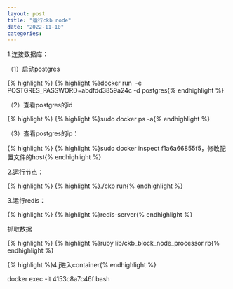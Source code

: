 ```yaml
---
layout: post
title: "运行ckb node"
date: "2022-11-10"
categories: 
---
```

<p>1.连接数据库：</p>

<p>（1）启动postgres</p>

{% highlight %}
{% highlight %}docker run&nbsp; -e POSTGRES_PASSWORD=abdfdd3859a24c -d postgres{% endhighlight %}

<p>（2）查看postgres的id</p>

{% highlight %}
{% highlight %}sudo docker ps -a{% endhighlight %}

<p>（3）查看postgres的ip：</p>

{% highlight %}
{% highlight %}sudo docker inspect f1a6a66855f5，修改配置文件的host{% endhighlight %}

<p>2.运行节点：</p>

{% highlight %}
{% highlight %}./ckb run{% endhighlight %}

<p>3.运行redis：</p>

{% highlight %}
{% highlight %}redis-server{% endhighlight %}

<p>抓取数据</p>

{% highlight %}
{% highlight %}ruby lib/ckb_block_node_processor.rb{% endhighlight %}

<p>{% highlight %}4.j进入container{% endhighlight %}</p>

<p>docker exec -it 4153c8a7c46f bash</p>

